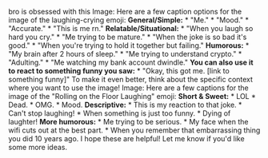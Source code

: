 bro is obsessed with this
Image: Here are a few caption options for the image of the laughing-crying
emoji: **General/Simple:** * "Me." * "Mood." * "Accurate." * "This is me rn."
**Relatable/Situational:** * "When you laugh so hard you cry." * "Me trying to
be mature." * "When the joke is so bad it's good." * "When you're trying to
hold it together but failing." **Humorous:** * "My brain after 2 hours of
sleep." * "Me trying to understand crypto." * "Adulting." * "Me watching my
bank account dwindle." **You can also use it to react to something funny you
saw:** * "Okay, this got me. [link to something funny]" To make it even
better, think about the specific context where you want to use the image!
Image: Here are a few captions for the image of the "Rolling on the Floor
Laughing" emoji: **Short & Sweet:** * LOL * Dead. * OMG. * Mood.
**Descriptive:** * This is my reaction to that joke. * Can't stop laughing! *
When something is just too funny. * Dying of laughter! **More humorous:** * Me
trying to be serious. * My face when the wifi cuts out at the best part. *
When you remember that embarrassing thing you did 10 years ago. I hope these
are helpful! Let me know if you'd like some more ideas.